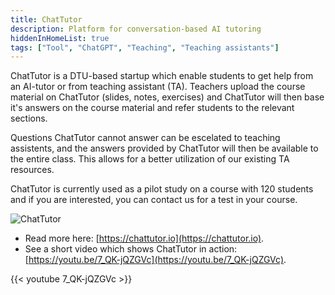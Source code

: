 ```yaml
---
title: ChatTutor
description: Platform for conversation-based AI tutoring
hiddenInHomeList: true
tags: ["Tool", "ChatGPT", "Teaching", "Teaching assistants"]
---
```


ChatTutor is a DTU-based startup which enable students to get help from an AI-tutor or from teaching assistant (TA).
Teachers upload the course material on ChatTutor (slides, notes, exercises) and ChatTutor will then base it's answers
on the course material and refer students to the relevant sections.

Questions ChatTutor cannot answer can be escelated to teaching assistents, and the answers provided by ChatTutor will then
be available to the entire class. This allows for a better utilization of our existing TA resources.

ChatTutor is currently used as a pilot study on a course with 120 students and if you are interested, you can contact us
for a test in your course.

![ChatTutor](https://chattutor.io/wp-content/uploads/2024/01/Chattutor-application.webp)

- Read more here: [https://chattutor.io](https://chattutor.io).
- See a short video which shows ChatTutor in action: [https://youtu.be/7_QK-jQZGVc](https://youtu.be/7_QK-jQZGVc).

{{< youtube 7_QK-jQZGVc >}}


